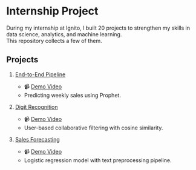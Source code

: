 # Internship Project

During my internship at Ignito, I built 20 projects to strengthen my skills in data science, analytics, and machine learning.  
This repository collects a few of them.

## Projects

1. [End-to-End Pipeline](https://github.com/APsheep/Ignito_Intern_Projects/tree/main/Pipeline)  
   - 📹 [Demo Video](https://youtu.be/example)  
   - Predicting weekly sales using Prophet.  

2. [Digit Recognition](./Recognition)  
   - 📹 [Demo Video](./project-02-recommender/demo.mp4)  
   - User-based collaborative filtering with cosine similarity.  

3. [Sales Forecasting](./Sales_Forecasting)  
   - 📹 [Demo Video](https://youtu.be/example2)  
   - Logistic regression model with text preprocessing pipeline.  

